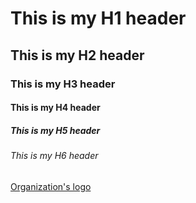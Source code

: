 # This is my H1 header
## This is my H2 header
### This is my H3 header
#### This is my H4 header
##### This is my H5 header
###### This is my H6 header

[Organization's logo](https://octodex.github.com/images/yaktocat.png)
